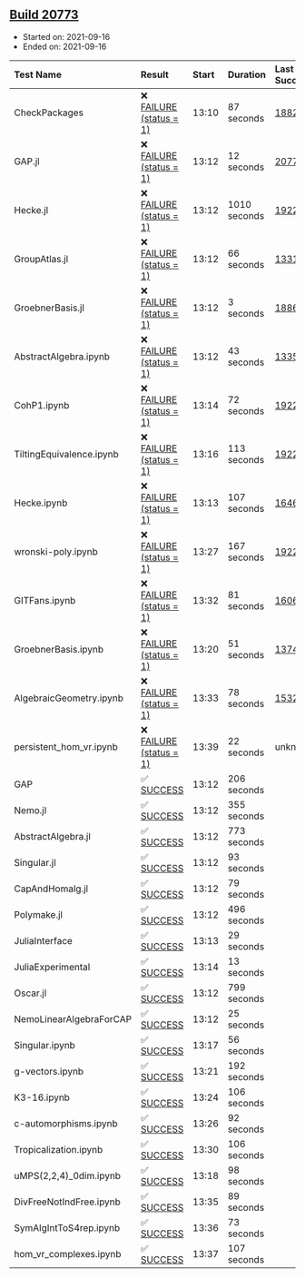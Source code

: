 ## [Build 20773](https://oscarci.mathematik.uni-kl.de/job/oscar/20773/)

* Started on: 2021-09-16
* Ended on: 2021-09-16

| Test Name    | Result | Start | Duration | Last Success | First Failure |
|:-------------|:-------|:------|:---------|:-------------|:--------------|
| CheckPackages | ❌ [FAILURE (status = 1)](https://oscarci.mathematik.uni-kl.de/job/oscar/20773/artifact/logs/build-20773/CheckPackages.log) | 13:10 | 87 seconds | [18822](https://oscarci.mathematik.uni-kl.de/job/oscar/18822/) | [18823](https://oscarci.mathematik.uni-kl.de/job/oscar/18823/) |
| GAP.jl | ❌ [FAILURE (status = 1)](https://oscarci.mathematik.uni-kl.de/job/oscar/20773/artifact/logs/build-20773/GAP.jl.log) | 13:12 | 12 seconds | [20772](https://oscarci.mathematik.uni-kl.de/job/oscar/20772/) | [20773](https://oscarci.mathematik.uni-kl.de/job/oscar/20773/) |
| Hecke.jl | ❌ [FAILURE (status = 1)](https://oscarci.mathematik.uni-kl.de/job/oscar/20773/artifact/logs/build-20773/Hecke.jl.log) | 13:12 | 1010 seconds | [19222](https://oscarci.mathematik.uni-kl.de/job/oscar/19222/) | [20152](https://oscarci.mathematik.uni-kl.de/job/oscar/20152/) |
| GroupAtlas.jl | ❌ [FAILURE (status = 1)](https://oscarci.mathematik.uni-kl.de/job/oscar/20773/artifact/logs/build-20773/GroupAtlas.jl.log) | 13:12 | 66 seconds | [13311](https://oscarci.mathematik.uni-kl.de/job/oscar/13311/) | [13312](https://oscarci.mathematik.uni-kl.de/job/oscar/13312/) |
| GroebnerBasis.jl | ❌ [FAILURE (status = 1)](https://oscarci.mathematik.uni-kl.de/job/oscar/20773/artifact/logs/build-20773/GroebnerBasis.jl.log) | 13:12 | 3 seconds | [18864](https://oscarci.mathematik.uni-kl.de/job/oscar/18864/) | [18865](https://oscarci.mathematik.uni-kl.de/job/oscar/18865/) |
| AbstractAlgebra.ipynb | ❌ [FAILURE (status = 1)](https://oscarci.mathematik.uni-kl.de/job/oscar/20773/artifact/logs/build-20773/AbstractAlgebra.ipynb.log) | 13:12 | 43 seconds | [13355](https://oscarci.mathematik.uni-kl.de/job/oscar/13355/) | [13356](https://oscarci.mathematik.uni-kl.de/job/oscar/13356/) |
| CohP1.ipynb | ❌ [FAILURE (status = 1)](https://oscarci.mathematik.uni-kl.de/job/oscar/20773/artifact/logs/build-20773/CohP1.ipynb.log) | 13:14 | 72 seconds | [19222](https://oscarci.mathematik.uni-kl.de/job/oscar/19222/) | [20152](https://oscarci.mathematik.uni-kl.de/job/oscar/20152/) |
| TiltingEquivalence.ipynb | ❌ [FAILURE (status = 1)](https://oscarci.mathematik.uni-kl.de/job/oscar/20773/artifact/logs/build-20773/TiltingEquivalence.ipynb.log) | 13:16 | 113 seconds | [19222](https://oscarci.mathematik.uni-kl.de/job/oscar/19222/) | [20152](https://oscarci.mathematik.uni-kl.de/job/oscar/20152/) |
| Hecke.ipynb | ❌ [FAILURE (status = 1)](https://oscarci.mathematik.uni-kl.de/job/oscar/20773/artifact/logs/build-20773/Hecke.ipynb.log) | 13:13 | 107 seconds | [16463](https://oscarci.mathematik.uni-kl.de/job/oscar/16463/) | [16464](https://oscarci.mathematik.uni-kl.de/job/oscar/16464/) |
| wronski-poly.ipynb | ❌ [FAILURE (status = 1)](https://oscarci.mathematik.uni-kl.de/job/oscar/20773/artifact/logs/build-20773/wronski-poly.ipynb.log) | 13:27 | 167 seconds | [19222](https://oscarci.mathematik.uni-kl.de/job/oscar/19222/) | [20152](https://oscarci.mathematik.uni-kl.de/job/oscar/20152/) |
| GITFans.ipynb | ❌ [FAILURE (status = 1)](https://oscarci.mathematik.uni-kl.de/job/oscar/20773/artifact/logs/build-20773/GITFans.ipynb.log) | 13:32 | 81 seconds | [16068](https://oscarci.mathematik.uni-kl.de/job/oscar/16068/) | [16069](https://oscarci.mathematik.uni-kl.de/job/oscar/16069/) |
| GroebnerBasis.ipynb | ❌ [FAILURE (status = 1)](https://oscarci.mathematik.uni-kl.de/job/oscar/20773/artifact/logs/build-20773/GroebnerBasis.ipynb.log) | 13:20 | 51 seconds | [13748](https://oscarci.mathematik.uni-kl.de/job/oscar/13748/) | [13749](https://oscarci.mathematik.uni-kl.de/job/oscar/13749/) |
| AlgebraicGeometry.ipynb | ❌ [FAILURE (status = 1)](https://oscarci.mathematik.uni-kl.de/job/oscar/20773/artifact/logs/build-20773/AlgebraicGeometry.ipynb.log) | 13:33 | 78 seconds | [15322](https://oscarci.mathematik.uni-kl.de/job/oscar/15322/) | [15323](https://oscarci.mathematik.uni-kl.de/job/oscar/15323/) |
| persistent_hom_vr.ipynb | ❌ [FAILURE (status = 1)](https://oscarci.mathematik.uni-kl.de/job/oscar/20773/artifact/logs/build-20773/persistent_hom_vr.ipynb.log) | 13:39 | 22 seconds | unknown | unknown |
| GAP | ✅ [SUCCESS](https://oscarci.mathematik.uni-kl.de/job/oscar/20773/artifact/logs/build-20773/GAP.log) | 13:12 | 206 seconds |  |  |
| Nemo.jl | ✅ [SUCCESS](https://oscarci.mathematik.uni-kl.de/job/oscar/20773/artifact/logs/build-20773/Nemo.jl.log) | 13:12 | 355 seconds |  |  |
| AbstractAlgebra.jl | ✅ [SUCCESS](https://oscarci.mathematik.uni-kl.de/job/oscar/20773/artifact/logs/build-20773/AbstractAlgebra.jl.log) | 13:12 | 773 seconds |  |  |
| Singular.jl | ✅ [SUCCESS](https://oscarci.mathematik.uni-kl.de/job/oscar/20773/artifact/logs/build-20773/Singular.jl.log) | 13:12 | 93 seconds |  |  |
| CapAndHomalg.jl | ✅ [SUCCESS](https://oscarci.mathematik.uni-kl.de/job/oscar/20773/artifact/logs/build-20773/CapAndHomalg.jl.log) | 13:12 | 79 seconds |  |  |
| Polymake.jl | ✅ [SUCCESS](https://oscarci.mathematik.uni-kl.de/job/oscar/20773/artifact/logs/build-20773/Polymake.jl.log) | 13:12 | 496 seconds |  |  |
| JuliaInterface | ✅ [SUCCESS](https://oscarci.mathematik.uni-kl.de/job/oscar/20773/artifact/logs/build-20773/JuliaInterface.log) | 13:13 | 29 seconds |  |  |
| JuliaExperimental | ✅ [SUCCESS](https://oscarci.mathematik.uni-kl.de/job/oscar/20773/artifact/logs/build-20773/JuliaExperimental.log) | 13:14 | 13 seconds |  |  |
| Oscar.jl | ✅ [SUCCESS](https://oscarci.mathematik.uni-kl.de/job/oscar/20773/artifact/logs/build-20773/Oscar.jl.log) | 13:12 | 799 seconds |  |  |
| NemoLinearAlgebraForCAP | ✅ [SUCCESS](https://oscarci.mathematik.uni-kl.de/job/oscar/20773/artifact/logs/build-20773/NemoLinearAlgebraForCAP.log) | 13:12 | 25 seconds |  |  |
| Singular.ipynb | ✅ [SUCCESS](https://oscarci.mathematik.uni-kl.de/job/oscar/20773/artifact/logs/build-20773/Singular.ipynb.log) | 13:17 | 56 seconds |  |  |
| g-vectors.ipynb | ✅ [SUCCESS](https://oscarci.mathematik.uni-kl.de/job/oscar/20773/artifact/logs/build-20773/g-vectors.ipynb.log) | 13:21 | 192 seconds |  |  |
| K3-16.ipynb | ✅ [SUCCESS](https://oscarci.mathematik.uni-kl.de/job/oscar/20773/artifact/logs/build-20773/K3-16.ipynb.log) | 13:24 | 106 seconds |  |  |
| c-automorphisms.ipynb | ✅ [SUCCESS](https://oscarci.mathematik.uni-kl.de/job/oscar/20773/artifact/logs/build-20773/c-automorphisms.ipynb.log) | 13:26 | 92 seconds |  |  |
| Tropicalization.ipynb | ✅ [SUCCESS](https://oscarci.mathematik.uni-kl.de/job/oscar/20773/artifact/logs/build-20773/Tropicalization.ipynb.log) | 13:30 | 106 seconds |  |  |
| uMPS(2,2,4)_0dim.ipynb | ✅ [SUCCESS](https://oscarci.mathematik.uni-kl.de/job/oscar/20773/artifact/logs/build-20773/uMPS-2-2-4-_0dim.ipynb.log) | 13:18 | 98 seconds |  |  |
| DivFreeNotIndFree.ipynb | ✅ [SUCCESS](https://oscarci.mathematik.uni-kl.de/job/oscar/20773/artifact/logs/build-20773/DivFreeNotIndFree.ipynb.log) | 13:35 | 89 seconds |  |  |
| SymAlgIntToS4rep.ipynb | ✅ [SUCCESS](https://oscarci.mathematik.uni-kl.de/job/oscar/20773/artifact/logs/build-20773/SymAlgIntToS4rep.ipynb.log) | 13:36 | 73 seconds |  |  |
| hom_vr_complexes.ipynb | ✅ [SUCCESS](https://oscarci.mathematik.uni-kl.de/job/oscar/20773/artifact/logs/build-20773/hom_vr_complexes.ipynb.log) | 13:37 | 107 seconds |  |  |
